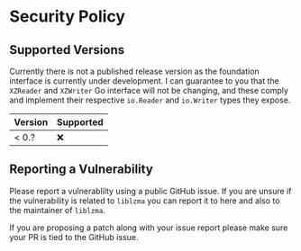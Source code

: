 # Security Policy

## Supported Versions

Currently there is not a published release version as the foundation interface is
currently under development.  I can guarantee to you that the `XZReader` and `XZWriter`
Go interface will not be changing, and these comply and implement their respective
`io.Reader` and `io.Writer` types they expose.


| Version | Supported          |
| ------- | ------------------ |
| < 0.?   | :x:                |

## Reporting a Vulnerability

Please report a vulnerablilty using a public GitHub issue.  If you are unsure if the
vulnerability is related to `liblzma` you can report it to here and also to the
maintainer of `liblzma`.

If you are proposing a patch along with your issue report please make sure your PR is tied
to the GitHub issue.
